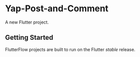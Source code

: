 # Yap-Post-and-Comment

A new Flutter project.

## Getting Started

FlutterFlow projects are built to run on the Flutter _stable_ release.

